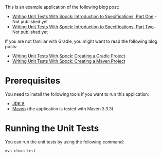 This is an example application of the following blog post:

* [Writing Unit Tests With Spock: Introduction to Specifications, Part One]() - Not published yet
* [Writing Unit Tests With Spock: Introduction to Specifications, Part Two]() - Not published yet

If you are not familiar with Gradle, you might want to read the following blog posts:

* [Writing Unit Tests With Spock: Creating a Gradle Project](http://www.petrikainulainen.net/programming/testing/writing-unit-tests-with-spock-framework-creating-a-gradle-project/)
* [Writing Unit Tests With Spock: Creating a Maven Project](http://www.petrikainulainen.net/programming/testing/writing-unit-tests-with-spock-framework-creating-a-maven-project/)

Prerequisites
=============

You need to install the following tools if you want to run this application:

* [JDK 8](http://www.oracle.com/technetwork/java/javase/downloads/jdk8-downloads-2133151.html)
* [Maven](http://maven.apache.org/) (the application is tested with Maven 3.3.3)

Running the Unit Tests
======================

You can run the unit tests by using the following command:

    mvn clean test
